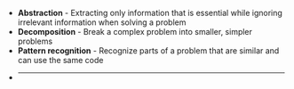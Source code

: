 - **Abstraction** - Extracting only information that is essential while ignoring irrelevant information when solving a problem
- **Decomposition** - Break a complex problem into smaller, simpler problems
- **Pattern recognition** - Recognize parts of a problem that are similar and can use the same code
- ****